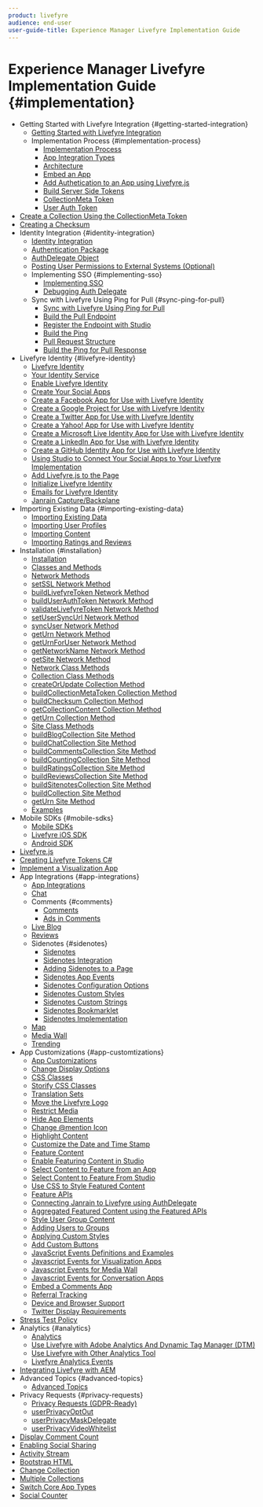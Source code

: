 ```yaml
---
product: livefyre
audience: end-user
user-guide-title: Experience Manager Livefyre Implementation Guide
---
```


# Experience Manager Livefyre Implementation Guide {#implementation}

+ Getting Started with Livefyre Integration {#getting-started-integration}
   + [Getting Started with Livefyre Integration](c-getting-started/c-getting-started.md)
   + Implementation Process {#implementation-process}
      + [Implementation Process](c-getting-started/c-implementation-process/c-implementation-process.md)
      + [App Integration Types](c-getting-started/c-implementation-process/c-app-integration-types.md)
      + [Architecture](c-getting-started/c-implementation-process/c-architecture.md)
      + [Embed an App](c-getting-started/c-implementation-process/c-using-livefyre.js-to-create-customize-and-use-apps-on-your-site.md)
      + [Add Authetication to an App using Livefyre.js](c-getting-started/c-implementation-process/c-add-authetication-to-an-app-using-livefyre.js.md)
      + [Build Server Side Tokens](c-getting-started/c-implementation-process/c-build-server-side-tokens.md)
      + [CollectionMeta Token](c-getting-started/c-implementation-process/c-collectionmeta-tokent.md)
      + [User Auth Token](c-getting-started/c-implementation-process/c-user-auth-token.md)
+ [Create a Collection Using the CollectionMeta Token](t-create-a-collectionmeta-token.md)
+ [Creating a Checksum](c-creating-a-checksum.md)
 + Identity Integration {#identity-integration}
   + [Identity Integration](t-about-identity-integration/t-about-identity-integration.md)
   + [Authentication Package](t-about-identity-integration/c-authorization-package.md)
   + [AuthDelegate Object](t-about-identity-integration/c-building-an-auth-delegate.md)
   + [Posting User Permissions to External Systems (Optional)](t-about-identity-integration/c-posting-user-permissions-to-external-systems.md)
   + Implementing SSO {#implementing-sso}
      + [Implementing SSO](t-about-identity-integration/c-implementing-sso/c-implementing-sso.md)
      + [Debugging Auth Delegate](t-about-identity-integration/c-implementing-sso/c-debugging-auth.md)
   + Sync with Livefyre Using Ping for Pull {#sync-ping-for-pull}
      + [Sync with Livefyre Using Ping for Pull](t-about-identity-integration/t-sync-with-livefyre-using-ping-for-pull/t-sync-with-livefyre-using-ping-for-pull.md)
      + [Build the Pull Endpoint](t-about-identity-integration/t-sync-with-livefyre-using-ping-for-pull/t-build-the-pull-endpoint.md)
      + [Register the Endpoint with Studio](t-about-identity-integration/t-sync-with-livefyre-using-ping-for-pull/c-register-the-endpoint-with-studio.md)
      + [Build the Ping](t-about-identity-integration/t-sync-with-livefyre-using-ping-for-pull/t-build-the-ping.md)
      + [Pull Request Structure](t-about-identity-integration/t-sync-with-livefyre-using-ping-for-pull/t-pull-request-structure.md)
      + [Build the Ping for Pull Response](t-about-identity-integration/t-sync-with-livefyre-using-ping-for-pull/c-build-the-ping-for-pull-response.md)
 + Livefyre Identity {#livefyre-identity}
   + [Livefyre Identity](c-livefyre-identity-comp/c-livefyre-identity-comp.md)
   + [Your Identity Service](c-livefyre-identity-comp/c-your-identity-service-comp.md)
   + [Enable Livefyre Identity](c-livefyre-identity-comp/t-enable-livefyre-identity.md)
   + [Create Your Social Apps](c-livefyre-identity-comp/t-create-your-social-apps.md)
   + [Create a Facebook App for Use with Livefyre Identity](c-livefyre-identity-comp/t-create-a-facebook-app-for-use-with-livefyre-identity.md)
   + [Create a Google Project for Use with Livefyre Identity](c-livefyre-identity-comp/t-create-a-google-project-for-use-with-livefyre-identity.md)
   + [Create a Twitter App for Use with Livefyre Identity](c-livefyre-identity-comp/t-create-a-twitter-app-for-use-with-livefyre-identity.md)
   + [Create a Yahoo! App for Use with Livefyre Identity](c-livefyre-identity-comp/t-create-a-yahoo-app-for-use-with-livefyre-identity.md)
   + [Create a Microsoft Live Identity App for Use with Livefyre Identity](c-livefyre-identity-comp/t-create-a-microsoft-live-id-app-for-use-with-livefyre-identity.md)
   + [Create a LinkedIn App for Use with Livefyre Identity](c-livefyre-identity-comp/t-create-a-linkedin-app-for-use-with-livefyre-identity.md)
   + [Create a GitHub Identity App for Use with Livefyre Identity](c-livefyre-identity-comp/c-create-a-github-identity.md)
   + [Using Studio to Connect Your Social Apps to Your Livefyre Implementation](c-livefyre-identity-comp/t-using-studio-to-connect-your-social-apps-to-your-livefyre-implementation.md)
   + [Add Livefyre.js to the Page](c-livefyre-identity-comp/t-add-livefyre.js-to-the-page.md)
   + [Initialize Livefyre Identity](c-livefyre-identity-comp/t-initialize-livefyre-identity.md)
   + [Emails for Livefyre Identity](c-livefyre-identity-comp/c-emails-for-livefyre-identity.md)
   + [Janrain Capture/Backplane](c-livefyre-identity-comp/c-janrain-capture-backplane-comp.md)
 + Importing Existing Data {#importing-existing-data}
   + [Importing Existing Data](c-importing-existing-data/c-importing-existing-data.md)
   + [Importing User Profiles](c-importing-existing-data/c-importing-user-profiles.md)
   + [Importing Content](c-importing-existing-data/c-importing-content.md)
   + [Importing Ratings and Reviews](c-importing-existing-data/c-importing-ratings-and-reviews.md)
 + Installation {#installation}
   + [Installation](c-installing-libraries/c-installing-libraries.md)
   + [Classes and Methods](c-installing-libraries/c-methods-livefyre.md)
   + [Network Methods](c-installing-libraries/c-network-methods.md)
   + [setSSL Network Method](c-installing-libraries/r-setssl-method.md)
   + [buildLivefyreToken Network Method](c-installing-libraries/r-buildlivefyretoken-method.md)
   + [buildUserAuthToken Network Method](c-installing-libraries/r-builduserauthtoken-method.md)
   + [validateLivefyreToken Network Method](c-installing-libraries/c-validatelivefyretoken-network-method.md)
   + [setUserSyncUrl Network Method](c-installing-libraries/r-setusersyncurl-method.md)
   + [syncUser Network Method](c-installing-libraries/r-syncuser-method.md)
   + [getUrn Network Method](c-installing-libraries/r-geturn-method.md)
   + [getUrnForUser Network Method](c-installing-libraries/r-geturnforuser-method.md)
   + [getNetworkName Network Method](c-installing-libraries/r-getnetworkname-method.md)
   + [getSite Network Method](c-installing-libraries/r-getsite-method.md)
   + [Network Class Methods](c-installing-libraries/c-network-class-methods.md)
   + [Collection Class Methods](c-installing-libraries/c-collection-methods.md)
   + [createOrUpdate Collection Method](c-installing-libraries/r-createorupdate-collection-method.md)
   + [buildCollectionMetaToken Collection Method](c-installing-libraries/r-buildcollectionmetatoken-collection-method.md)
   + [buildChecksum Collection Method](c-installing-libraries/r-buildchecksum-collection-method.md)
   + [getCollectionContent Collection Method](c-installing-libraries/t-getcollectioncontent-collection-method.md)
   + [getUrn Collection Method](c-installing-libraries/r-geturn-collection-method.md)
   + [Site Class Methods](c-installing-libraries/c-site-methods.md)
   + [buildBlogCollection Site Method](c-installing-libraries/r-buildblogcollection-site-method.md)
   + [buildChatCollection Site Method](c-installing-libraries/r-buildchatcollection-site-method.md)
   + [buildCommentsCollection Site Method](c-installing-libraries/r-buildcommentscollection-site-method.md)
   + [buildCountingCollection Site Method](c-installing-libraries/r-buildcountingcollection-site-method.md)
   + [buildRatingsCollection Site Method](c-installing-libraries/r-buildratingscollection-site-method.md)
   + [buildReviewsCollection Site Method](c-installing-libraries/r-buildreviewscollection-site-method.md)
   + [buildSitenotesCollection Site Method](c-installing-libraries/r-buildsitenotescollection-site-method.md)
   + [buildCollection Site Method](c-installing-libraries/r-buildcollection-site-method.md)
   + [getUrn Site Method](c-installing-libraries/r-geturn-site-method.md)
   + [Examples](c-installing-libraries/c-libraries-examples.md)
 + Mobile SDKs {#mobile-sdks}
   + [Mobile SDKs](c-mobile-sdks/c-mobile-sdks.md)
   + [Livefyre iOS SDK](c-mobile-sdks/c-livefyre-ios-sdk.md)
   + [Android SDK](c-mobile-sdks/c-android-sdk.md)
+ [Livefyre.js](c-livefyre.js.md)
+ [Creating Livefyre Tokens C#](c-creating-livefyre-tokens-c-.md)
+ [Implement a Visualization App](c-reference-implement-a-visualization-app.md)
 + App Integrations {#app-integrations}
   + [App Integrations](c-app-integrations/c-app-integrations.md)
   + [Chat](c-app-integrations/c-app-integratios-chat.md)
   + Comments {#comments}
      + [Comments](c-app-integrations/c-comments-integration/c-comments-integration.md)
      + [Ads in Comments](c-app-integrations/c-comments-integration/c-ads-in-comments-integration.md)
   + [Live Blog](c-app-integrations/c-live-blog-integration.md)
   + [Reviews](c-app-integrations/c-reviews-integration.md)
   + Sidenotes {#sidenotes}
      + [Sidenotes](c-app-integrations/c-sidenotes-integration/c-sidenotes-integration.md)
      + [Sidenotes Integration](c-app-integrations/c-sidenotes-integration/r-sidenotes-integration.md)
      + [Adding Sidenotes to a Page](c-app-integrations/c-sidenotes-integration/r-adding-sidenotes-to-a-page.md)
      + [Sidenotes App Events](c-app-integrations/c-sidenotes-integration/r-app-events.md)
      + [Sidenotes Configuration Options](c-app-integrations/c-sidenotes-integration/r-configuration-options.md)
      + [Sidenotes Custom Styles](c-app-integrations/c-sidenotes-integration/r-custom-styles.md)
      + [Sidenotes Custom Strings](c-app-integrations/c-sidenotes-integration/r-custom-strings.md)
      + [Sidenotes Bookmarklet](c-app-integrations/c-sidenotes-integration/c-sidenotes-bookmarklet.md)
      + [Sidenotes Implementation](c-app-integrations/c-sidenotes-integration/r-sidenotes-implementation.md)
   + [Map](c-app-integrations/c-map-integration.md)
   + [Media Wall](c-app-integrations/c-media-wall-integration.md)
   + [Trending](c-app-integrations/c-trending-integration.md)
 + App Customizations {#app-customtizations}
   + [App Customizations](c-app-customizations/c-app-customizations.md)
   + [Change Display Options](c-app-customizations/c-change-display-options.md)
   + [CSS Classes](c-app-customizations/c-css-classes.md)
   + [Storify CSS Classes](c-app-customizations/c-storify-css-classes.md)
   + [Translation Sets](c-app-customizations/c-translation-sets.md)
   + [Move the Livefyre Logo](c-app-customizations/c-move-the-livefyre-logo.md)
   + [Restrict Media](c-app-customizations/c-restrict-media.md)
   + [Hide App Elements](c-app-customizations/c-hide-app-elements.md)
   + [Change @mention Icon](c-app-customizations/c-change-mention-icon.md)
   + [Highlight Content](c-app-customizations/c-highlight-content.md)
   + [Customize the Date and Time Stamp](c-app-customizations/c-date-time-stamp.md)
   + [Feature Content](c-app-customizations/t-feature-content.md)
   + [Enable Featuring Content in Studio](c-app-customizations/t-enable-featuring-content-in-studio.md)
   + [Select Content to Feature from an App](c-app-customizations/t-select-content-to-feature.md)
   + [Select Content to Feature From Studio](c-app-customizations/t-select-content-to-feature-from-studio.md)
   + [Use CSS to Style Featured Content](c-app-customizations/c-use-css-to-style-featured-content.md)
   + [Feature APIs](c-app-customizations/c-feature-apis.md)
   + [Connecting Janrain to Livefyre using AuthDelegate](c-app-customizations/c-connecting-janrain-to-livefyre-using-authdelegate.md)
   + [Aggregated Featured Content using the Featured APIs](c-app-customizations/c-aggregated-featured-content-using-the-featured-apis.md)
   + [Style User Group Content](c-app-customizations/c-style-user-group-content.md)
   + [Adding Users to Groups](c-app-customizations/c-adding-users-to-groups.md)
   + [Applying Custom Styles](c-app-customizations/c-applying-custom-styles-.md)
   + [Add Custom Buttons](c-app-customizations/t-add-custom-buttons.md)
   + [JavaScript Events Definitions and Examples](c-app-customizations/c-javascript-events.md)
   + [Javascript Events for Visualization Apps](c-app-customizations/c-javascript-events-for-visualization-apps.md)
   + [Javascript Events for Media Wall](c-app-customizations/c-javascript-events-media-wall.md)
   + [Javascript Events for Conversation Apps](c-app-customizations/c-javascript-events-for-conversation-apps.md)
   + [Embed a Comments App](c-app-customizations/c-embed-a-comments-app.md)
   + [Referral Tracking](c-app-customizations/c-referral-tracking.md)
   + [Device and Browser Support](c-app-customizations/c-device-and-browser-support.md)
   + [Twitter Display Requirements](c-app-customizations/c-twitter-display-requirements.md)
+ [Stress Test Policy](c-stress-test-policy.md)
 + Analytics {#analytics}
   + [Analytics](livefyre-analytics/livefyre-analytics.md)
   + [Use Livefyre with Adobe Analytics And Dynamic Tag Manager (DTM)](livefyre-analytics/c-use-livefyre-with-adobe-analytics.md)
   + [Use Livefyre with Other Analytics Tool](livefyre-analytics/c-livefyre-analytics.md)
   + [Livefyre Analytics Events](livefyre-analytics/c-livefyre-analytics-events.md)
+ [Integrating Livefyre with AEM](c-livefyre-aem-integration.md)
 + Advanced Topics {#advanced-topics}
   + [Advanced Topics](c-advanced-topics/c-advanced-topics.md)
  + Privacy Requests {#privacy-requests}
     + [Privacy Requests (GDPR-Ready)](c-advanced-topics/c-gdpr-compliance/c-gdpr-compliance.md)
      + [userPrivacyOptOut](c-advanced-topics/c-gdpr-compliance/c-userprivacyoptout.md)
      + [userPrivacyMaskDelegate](c-advanced-topics/c-gdpr-compliance/c-userprivacymaskdelegate.md)
      + [userPrivacyVideoWhitelist](c-advanced-topics/c-gdpr-compliance/c-userprivacyvideowhitelist.md)
   + [Display Comment Count](c-advanced-topics/t-display-comment-count.md)
   + [Enabling Social Sharing](c-advanced-topics/c-enabling-social-sharing.md)
   + [Activity Stream](c-advanced-topics/c-activity-stream.md)
   + [Bootstrap HTML](c-advanced-topics/c-bootstrap-html.md)
   + [Change Collection](c-advanced-topics/c-change-collection.md)
   + [Multiple Collections](c-advanced-topics/c-multiple-collections.md)
   + [Switch Core App Types](c-advanced-topics/c-switch-core-app-types.md)
   + [Social Counter](c-advanced-topics/c-social-counter.md)
